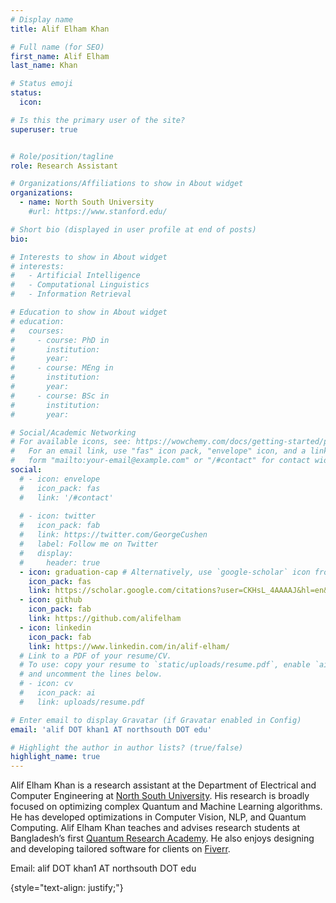```yaml
---
# Display name
title: Alif Elham Khan

# Full name (for SEO)
first_name: Alif Elham
last_name: Khan

# Status emoji
status:
  icon: 

# Is this the primary user of the site?
superuser: true


# Role/position/tagline
role: Research Assistant

# Organizations/Affiliations to show in About widget
organizations:
  - name: North South University
    #url: https://www.stanford.edu/

# Short bio (displayed in user profile at end of posts)
bio: 

# Interests to show in About widget
# interests:
#   - Artificial Intelligence
#   - Computational Linguistics
#   - Information Retrieval

# Education to show in About widget
# education:
#   courses:
#     - course: PhD in 
#       institution: 
#       year: 
#     - course: MEng in 
#       institution: 
#       year: 
#     - course: BSc in 
#       institution: 
#       year: 

# Social/Academic Networking
# For available icons, see: https://wowchemy.com/docs/getting-started/page-builder/#icons
#   For an email link, use "fas" icon pack, "envelope" icon, and a link in the
#   form "mailto:your-email@example.com" or "/#contact" for contact widget.
social:
  # - icon: envelope
  #   icon_pack: fas
  #   link: '/#contact'
  
  # - icon: twitter
  #   icon_pack: fab
  #   link: https://twitter.com/GeorgeCushen
  #   label: Follow me on Twitter
  #   display:
  #     header: true
  - icon: graduation-cap # Alternatively, use `google-scholar` icon from `ai` icon pack
    icon_pack: fas
    link: https://scholar.google.com/citations?user=CKHsL_4AAAAJ&hl=en&oi=ao
  - icon: github
    icon_pack: fab
    link: https://github.com/alifelham
  - icon: linkedin
    icon_pack: fab
    link: https://www.linkedin.com/in/alif-elham/
  # Link to a PDF of your resume/CV.
  # To use: copy your resume to `static/uploads/resume.pdf`, enable `ai` icons in `params.yaml`,
  # and uncomment the lines below.
  # - icon: cv
  #   icon_pack: ai
  #   link: uploads/resume.pdf

# Enter email to display Gravatar (if Gravatar enabled in Config)
email: 'alif DOT khan1 AT northsouth DOT edu'

# Highlight the author in author lists? (true/false)
highlight_name: true
---
```


Alif Elham Khan is a research assistant at the Department of Electrical and Computer Engineering at [North South University](http://www.northsouth.edu/). His research is broadly focused on optimizing complex Quantum and Machine Learning algorithms. He has developed optimizations in Computer Vision, NLP, and Quantum Computing. Alif Elham Khan teaches and advises research students at Bangladesh’s first [Quantum Research Academy](https://sites.google.com/view/mahdyresearchacademy/home?authuser=0). He also enjoys designing and developing tailored software for clients on [Fiverr](https://www.fiverr.com/alifelham).  
    
Email: alif DOT khan1 AT northsouth DOT edu

{style="text-align: justify;"}
